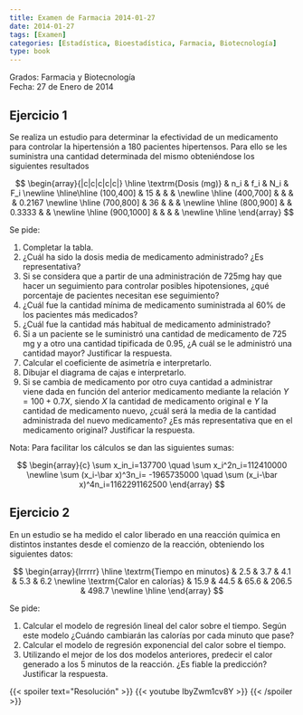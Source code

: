 ```yaml
---
title: Examen de Farmacia 2014-01-27
date: 2014-01-27
tags: [Examen]
categories: [Estadística, Bioestadística, Farmacia, Biotecnología]
type: book
---
```


Grados: Farmacia y Biotecnología  
Fecha: 27 de Enero de 2014

## Ejercicio 1

Se realiza un estudio para determinar la efectividad de un medicamento para controlar la hipertensión a 180 pacientes hipertensos.
Para ello se les suministra una cantidad determinada del mismo obteniéndose los siguientes resultados

$$
\begin{array}{|c|c|c|c|c|}
\hline
\textrm{Dosis (mg)} & n_i & f_i & N_i & F_i  \newline
\hline\hline
(100,400] & 15 & & &   \newline
\hline
(400,700] & & & & 0.2167  \newline
\hline
(700,800] & 36 & & &   \newline
\hline
(800,900] & & 0.3333 & &  \newline
\hline
(900,1000] & & & &   \newline
\hline
\end{array}
$$

Se pide:

1. Completar la tabla.
2. ¿Cuál ha sido la dosis media de medicamento administrado? ¿Es representativa?
3. Si se considera que a partir de una administración de 725mg hay que hacer un seguimiento para controlar posibles hipotensiones, ¿qué porcentaje de pacientes necesitan ese seguimiento?
4. ¿Cuál fue la cantidad mínima de medicamento suministrada al 60\% de los pacientes más medicados?
5. ¿Cuál fue la cantidad más habitual de medicamento administrado?
6. Si a un paciente se le suministró una cantidad de medicamento de 725 mg y a otro una cantidad tipificada de 0.95, ¿A cuál se le administró una cantidad mayor? Justificar la respuesta.
7. Calcular el coeficiente de asimetría e interpretarlo.
8. Dibujar el diagrama de cajas e interpretarlo.
9. Si se cambia de medicamento por otro cuya cantidad a administrar viene dada en función del anterior medicamento mediante la relación $Y=100+0.7X$, siendo $X$ la cantidad de medicamento original e $Y$ la cantidad de medicamento nuevo, ¿cuál será la media de la cantidad administrada del nuevo medicamento? ¿Es más representativa que en el medicamento original? Justificar la respuesta.

Nota: Para facilitar los cálculos se dan las siguientes sumas:

$$
\begin{array}{c}
\sum x_in_i=137700 \quad \sum x_i^2n_i=112410000  \newline
\sum (x_i-\bar x)^3n_i= -1965735000 \quad \sum (x_i-\bar x)^4n_i=1162291162500
\end{array}
$$

## Ejercicio 2

En un estudio se ha medido el calor liberado en una reacción química en distintos instantes desde el comienzo de la reacción, obteniendo los siguientes datos:

$$
\begin{array}{lrrrrr}
\hline
\textrm{Tiempo en minutos} & 2.5 & 3.7 & 4.1 & 5.3 & 6.2   \newline
\textrm{Calor en calorías} & 15.9 & 44.5 & 65.6 & 206.5 & 498.7  \newline
\hline
\end{array}
$$

Se pide:

1. Calcular el modelo de regresión lineal del calor sobre el tiempo. Según este modelo ¿Cuándo cambiarán las calorías por cada minuto que pase?
2. Calcular el modelo de regresión exponencial del calor sobre el tiempo.
3. Utilizando el mejor de los dos modelos anteriores, predecir el calor generado a los 5 minutos de la reacción. ¿Es fiable la predicción? Justificar la respuesta.

{{< spoiler text="Resolución" >}}
{{< youtube IbyZwm1cv8Y >}}
{{< /spoiler >}}
